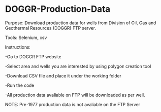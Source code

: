 # DOGGR-Production-Data

Purpose: Download production data for wells from Division of Oil, Gas and Geothermal Resources (DOGGR) FTP server.

Tools: Selenium, csv


Instructions: 

-Go to DOGGR FTP website 

-Select area and wells you are interested by using polygon creation tool 

-Download CSV file and place it under the working folder

-Run the code

-All production data avaliable on FTP will be downloaded as per well. 


NOTE: Pre-1977 production data is not avaliable on the FTP Server
